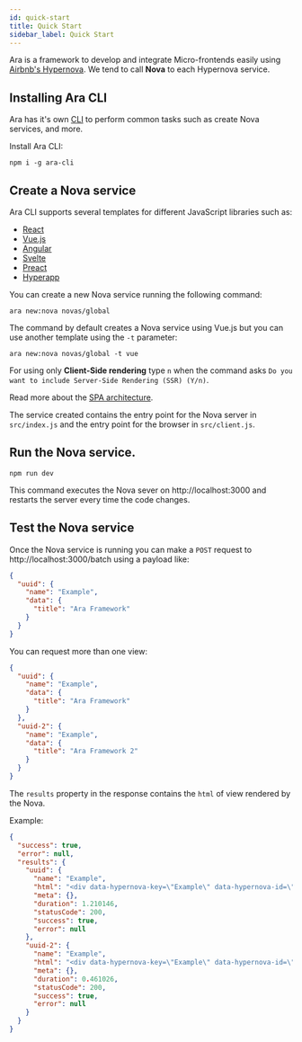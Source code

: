 ```yaml
---
id: quick-start
title: Quick Start
sidebar_label: Quick Start
---
```


Ara is a framework to develop and integrate Micro-frontends easily using [Airbnb's Hypernova](https://github.com/airbnb/hypernova). We tend to call **Nova** to each Hypernova service.

## Installing Ara CLI

Ara has it's own [CLI](https://github.com/ara-framework/ara-cli) to perform common tasks such as create Nova services, and more.

Install Ara CLI:

```shell
npm i -g ara-cli
```

## Create a Nova service

Ara CLI supports several templates for different JavaScript libraries such as:

- [React](https://github.com/ara-framework/create-hypernova-react)
- [Vue.js](https://github.com/ara-framework/create-hypernova-vue)
- [Angular](https://github.com/ara-framework/create-hypernova-angular)
- [Svelte](https://github.com/ara-framework/create-hypernova-svelte)
- [Preact](https://github.com/ara-framework/create-hypernova-preact)
- [Hyperapp](https://github.com/ara-framework/create-hypernova-hyperapp)

You can create a new Nova service running the following command:

```shell
ara new:nova novas/global 
```

The command by default creates a Nova service using Vue.js but you can use another template using the `-t` parameter:

```shell
ara new:nova novas/global -t vue
```

For using only **Client-Side rendering** type `n` when the command asks `Do you want to include Server-Side Rendering (SSR) (Y/n)`.

Read more about the [SPA architecture](/website/docs/nova-spa-architecture).

The service created contains the entry point for the Nova server in `src/index.js` and the entry point for the browser in `src/client.js`.

## Run the Nova service.

```shell
npm run dev
```

This command executes the Nova sever on http://localhost:3000 and restarts the server every time the code changes.

## Test the Nova service

Once the Nova service is running you can make a `POST` request to http://localhost:3000/batch using a payload like:

```json
{
  "uuid": {
    "name": "Example",
    "data": {
      "title": "Ara Framework"
    }
  }
}
```

You can request more than one view:

```json
{
  "uuid": {
    "name": "Example",
    "data": {
      "title": "Ara Framework"
    }
  },
  "uuid-2": {
    "name": "Example",
    "data": {
      "title": "Ara Framework 2"
    }
  }
}
```

The `results` property in the response contains the `html` of view rendered by the Nova.

Example:

```json
{
  "success": true,
  "error": null,
  "results": {
    "uuid": {
      "name": "Example",
      "html": "<div data-hypernova-key=\"Example\" data-hypernova-id=\"4d9e81bd-6413-4661-ab56-ed5bb4f59cae\"><h1 data-server-rendered=\"true\">Ara Framework</h1></div>\n<script type=\"application/json\" data-hypernova-key=\"Example\" data-hypernova-id=\"4d9e81bd-6413-4661-ab56-ed5bb4f59cae\"><!--{\"title\":\"Ara Framework\"}--></script>",
      "meta": {},
      "duration": 1.210146,
      "statusCode": 200,
      "success": true,
      "error": null
    },
    "uuid-2": {
      "name": "Example",
      "html": "<div data-hypernova-key=\"Example\" data-hypernova-id=\"dea96da6-ef16-40fd-84ec-85bca4c7bc5d\"><h1 data-server-rendered=\"true\">Ara Framework 2</h1></div>\n<script type=\"application/json\" data-hypernova-key=\"Example\" data-hypernova-id=\"dea96da6-ef16-40fd-84ec-85bca4c7bc5d\"><!--{\"title\":\"Ara Framework 2\"}--></script>",
      "meta": {},
      "duration": 0.461026,
      "statusCode": 200,
      "success": true,
      "error": null
    }
  }
}
```
